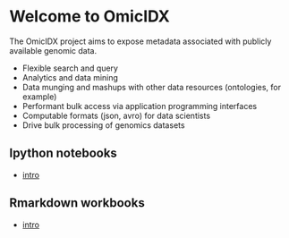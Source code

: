 # Welcome to OmicIDX

The OmicIDX project aims to expose metadata associated with publicly
available genomic data. 

- Flexible search and query
- Analytics and data mining
- Data munging and mashups with other data resources (ontologies, for
  example)
- Performant bulk access via application programming interfaces
- Computable formats (json, avro) for data scientists
- Drive bulk processing of genomics datasets

## Ipython notebooks

- [intro](https://notebook.org)

## Rmarkdown workbooks

- [intro](https://rmarkdown.org)
